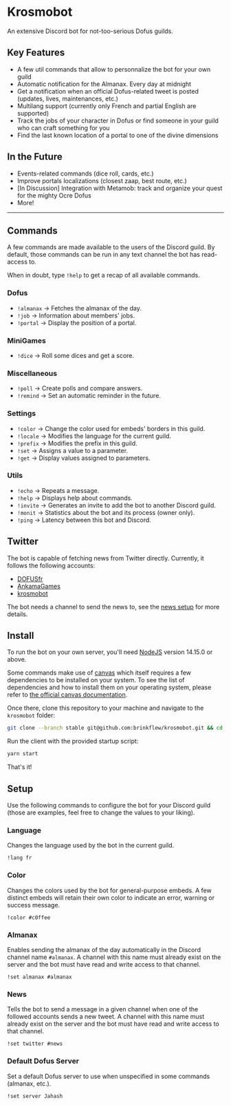 # Krosmobot

An extensive Discord bot for not-too-serious Dofus guilds.

## Key Features

- A few util commands that allow to personnalize the bot for your own guild
- Automatic notification for the Almanax. Every day at midnight
- Get a notification when an official Dofus-related tweet is posted (updates, lives, maintenances, etc.)
- Multilang support (currently only French and partial English are supported)
- Track the jobs of your character in Dofus or find someone in your guild who can craft something for you
- Find the last known location of a portal to one of the divine dimensions

## In the Future

- Events-related commands (dice roll, cards, etc.)
- Improve portals localizations (closest zaap, best route, etc.)
- [In Discussion] Integration with Metamob: track and organize your quest for the mighty Ocre Dofus
- More!

---

## Commands

A few commands are made available to the users of the Discord guild. By default,
those commands can be run in any text channel the bot has read-access to.

When in doubt, type `!help` to get a recap of all available commands.

### Dofus

- `!almanax` → Fetches the almanax of the day.
- `!job` → Information about members' jobs.
- `!portal` → Display the position of a portal.

### MiniGames

- `!dice` → Roll some dices and get a score.

### Miscellaneous

- `!poll` → Create polls and compare answers.
- `!remind` → Set an automatic reminder in the future.

### Settings

- `!color` → Change the color used for embeds' borders in this guild.
- `!locale` → Modifies the language for the current guild.
- `!prefix` → Modifies the prefix in this guild.
- `!set` → Assigns a value to a parameter.
- `!get` → Display values assigned to parameters.

### Utils

- `!echo` → Repeats a message.
- `!help` → Displays help about commands.
- `!invite` → Generates an invite to add the bot to another Discord guild.
- `!monit` → Statistics about the bot and its process (owner only).
- `!ping` → Latency between this bot and Discord.

## Twitter

The bot is capable of fetching news from Twitter directly. Currently,
it follows the following accounts:

- [DOFUSfr](https://twitter.com/DOFUSfr?s=20)
- [AnkamaGames](https://twitter.com/AnkamaGames?s=20)
- [krosmobot](https://twitter.com/krosmobot?s=20)

The bot needs a channel to send the news to, see the [news setup](#News) for more details.

## Install

To run the bot on your own server, you'll need [NodeJS](https://nodejs.org/en/)
version 14.15.0 or above.

Some commands make use of [canvas](https://www.npmjs.com/package/canvas)
which itself requires a few dependencies to be installed on your system.
To see the list of dependencies and how to install them
on your operating system, please refer to
[the official canvas documentation](https://github.com/Automattic/node-canvas#compiling).

Once there, clone this repository to your machine and navigate
to the `krosmobot` folder:

```sh
git clone --branch stable git@github.com:brinkflew/krosmobot.git && cd krosmobot
```

Run the client with the provided startup script:

```sh
yarn start
```

That's it!

## Setup

Use the following commands to configure the bot for your Discord guild
(those are examples, feel free to change the values to your liking).

### Language

Changes the language used by the bot in the current guild.

```
!lang fr
```

### Color

Changes the colors used by the bot for general-purpose embeds.
A few distinct embeds will retain their own color to indicate an error,
warning or success message.

```
!color #c0ffee
```

### Almanax

Enables sending the almanax of the day automatically in the Discord channel name `#almanax`.
A channel with this name must already exist on the server and the bot must have
read and write access to that channel.

```
!set almanax #almanax
```

### News

Tells the bot to send a message in a given channel when one of the followed accounts sends
a new tweet. A channel with this name must already exist on the server and the bot
must have read and write access to that channel.

```
!set twitter #news
```

### Default Dofus Server

Set a default Dofus server to use when unspecified in some commands (almanax, etc.).

```
!set server Jahash
```
